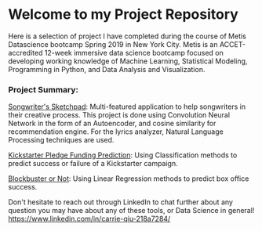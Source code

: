 # Welcome to my Project Repository

Here is a selection of project I have completed during the course of Metis Datascience bootcamp Spring 2019 in New York City. Metis is an ACCET-accredited 12-week immersive data science bootcamp focused on developing working knowledge of Machine Learning, Statistical Modeling, Programming in Python, and Data Analysis and Visualization.

### Project Summary:

[Songwriter's Sketchpad](https://youtu.be/4w32wVGfqFk): Multi-featured application to help songwriters in their creative process. This project is done using Convolution Neural Network in the form of an Autoencoder, and cosine similarity for recommendation engine. For the lyrics analyzer, Natural Language Processing techniques are used.

[Kickstarter Pledge Funding Prediction](https://github.com/carrie2010210/dsp_qiu/blob/master/Kickstarter%20Project%2003-Copy1.ipynb): Using Classification methods to predict success or failure of a Kickstarter campaign. 

[Blockbuster or Not](https://github.com/carrie2010210/dsp_qiu/blob/master/LinReg_Project.md): Using Linear Regression methods to predict box office success. 

Don't hesitate to reach out through LinkedIn to chat further about any question you may have about any of these tools, or Data Science in general! https://www.linkedin.com/in/carrie-qiu-218a7284/
